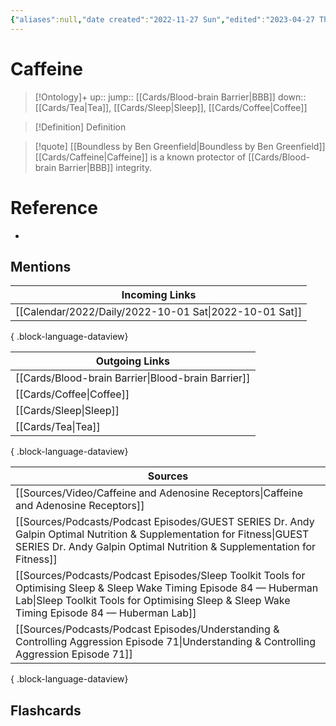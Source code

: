 ```yaml
---
{"aliases":null,"date created":"2022-11-27 Sun","edited":"2023-04-27 Thu","dg-publish":true,"permalink":"/cards/caffeine/","dgPassFrontmatter":true}
---
```


# Caffeine

> [!Ontology]+
> up:: 
> jump:: [[Cards/Blood-brain Barrier\|BBB]]
> down:: [[Cards/Tea\|Tea]], [[Cards/Sleep\|Sleep]], [[Cards/Coffee\|Coffee]]

> [!Definition] Definition

> [!quote] [[Boundless by Ben Greenfield\|Boundless by Ben Greenfield]]
> [[Cards/Caffeine\|Caffeine]] is a known protector of [[Cards/Blood-brain Barrier\|BBB]] integrity.

# Reference

- 

## Mentions

| Incoming Links                                            |
| --------------------------------------------------------- |
| [[Calendar/2022/Daily/2022-10-01 Sat\|2022-10-01 Sat]] |

{ .block-language-dataview}

| Outgoing Links                                        |
| ----------------------------------------------------- |
| [[Cards/Blood-brain Barrier\|Blood-brain Barrier]] |
| [[Cards/Coffee\|Coffee]]                           |
| [[Cards/Sleep\|Sleep]]                             |
| [[Cards/Tea\|Tea]]                                 |

{ .block-language-dataview}

| Sources                                                                                                                                                                                                                       |
| ----------------------------------------------------------------------------------------------------------------------------------------------------------------------------------------------------------------------------- |
| [[Sources/Video/Caffeine and Adenosine Receptors\|Caffeine and Adenosine Receptors]]                                                                                                                                       |
| [[Sources/Podcasts/Podcast Episodes/GUEST SERIES Dr. Andy Galpin Optimal Nutrition & Supplementation for Fitness\|GUEST SERIES Dr. Andy Galpin Optimal Nutrition & Supplementation for Fitness]]                           |
| [[Sources/Podcasts/Podcast Episodes/Sleep Toolkit  Tools for Optimising Sleep & Sleep Wake Timing   Episode 84 — Huberman Lab\|Sleep Toolkit  Tools for Optimising Sleep & Sleep Wake Timing   Episode 84 — Huberman Lab]] |
| [[Sources/Podcasts/Podcast Episodes/Understanding & Controlling Aggression   Episode 71\|Understanding & Controlling Aggression   Episode 71]]                                                                             |

{ .block-language-dataview}

## Flashcards
